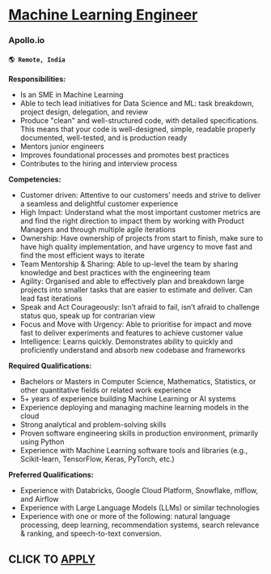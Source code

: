 # [Machine Learning Engineer ](https://www.remotewlb.com/apply/machine-learning-engineer-117925)  
### Apollo.io  
#### `🌎 Remote, India`  

**Responsibilities:**

  * Is an SME in Machine Learning
  * Able to tech lead initiatives for Data Science and ML: task breakdown, project design, delegation, and review
  * Produce "clean" and well-structured code, with detailed specifications. This means that your code is well-designed, simple, readable properly documented, well-tested, and is production ready
  * Mentors junior engineers 
  * Improves foundational processes and promotes best practices
  * Contributes to the hiring and interview process

**Competencies:**

  * Customer driven: Attentive to our customers’ needs and strive to deliver a seamless and delightful customer experience
  * High Impact: Understand what the most important customer metrics are and find the right direction to impact them by working with Product Managers and through multiple agile iterations
  * Ownership: Have ownership of projects from start to finish, make sure to have high quality implementation, and have urgency to move fast and find the most efficient ways to iterate
  * Team Mentorship & Sharing: Able to up-level the team by sharing knowledge and best practices with the engineering team
  * Agility: Organised and able to effectively plan and breakdown large projects into smaller tasks that are easier to estimate and deliver. Can lead fast iterations
  * Speak and Act Courageously: Isn’t afraid to fail, isn’t afraid to challenge status quo, speak up for contrarian view
  * Focus and Move with Urgency: Able to prioritise for impact and move fast to deliver experiments and features to achieve customer value
  * Intelligence: Learns quickly. Demonstrates ability to quickly and proficiently understand and absorb new codebase and frameworks

**Required Qualifications:**

  * Bachelors or Masters in Computer Science, Mathematics, Statistics, or other quantitative fields or related work experience
  * 5+ years of experience building Machine Learning or AI systems
  * Experience deploying and managing machine learning models in the cloud
  * Strong analytical and problem-solving skills
  * Proven software engineering skills in production environment, primarily using Python
  * Experience with Machine Learning software tools and libraries (e.g., Scikit-learn, TensorFlow, Keras, PyTorch, etc.)

**Preferred Qualifications:**

  * Experience with Databricks, Google Cloud Platform, Snowflake, mlflow, and Airflow
  * Experience with Large Language Models (LLMs) or similar technologies
  * Experience with one or more of the following: natural language processing, deep learning, recommendation systems, search relevance & ranking, and speech-to-text conversion.

  
## CLICK TO [APPLY](https://www.remotewlb.com/apply/machine-learning-engineer-117925)

